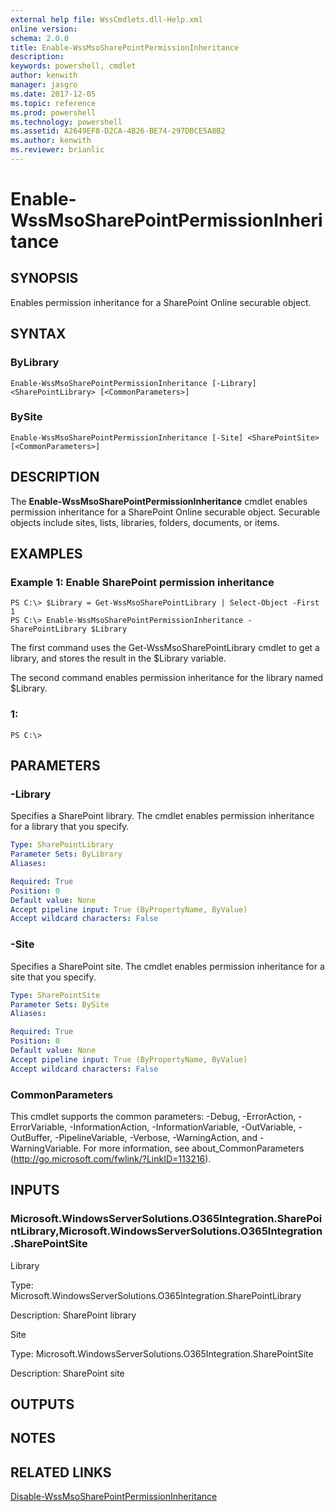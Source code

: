 ```yaml
---
external help file: WssCmdlets.dll-Help.xml
online version: 
schema: 2.0.0
title: Enable-WssMsoSharePointPermissionInheritance
description: 
keywords: powershell, cmdlet
author: kenwith
manager: jasgro
ms.date: 2017-12-05
ms.topic: reference
ms.prod: powershell
ms.technology: powershell
ms.assetid: A2649EF8-D2CA-4B26-BE74-297DBCE5A8B2
ms.author: kenwith
ms.reviewer: brianlic
---
```


# Enable-WssMsoSharePointPermissionInheritance

## SYNOPSIS
Enables permission inheritance for a SharePoint Online securable object.

## SYNTAX

### ByLibrary
```
Enable-WssMsoSharePointPermissionInheritance [-Library] <SharePointLibrary> [<CommonParameters>]
```

### BySite
```
Enable-WssMsoSharePointPermissionInheritance [-Site] <SharePointSite> [<CommonParameters>]
```

## DESCRIPTION
The **Enable-WssMsoSharePointPermissionInheritance** cmdlet enables permission inheritance for a SharePoint Online securable object.
Securable objects include sites, lists, libraries, folders, documents, or items.

## EXAMPLES

### Example 1: Enable SharePoint permission inheritance
```
PS C:\> $Library = Get-WssMsoSharePointLibrary | Select-Object -First 1
PS C:\> Enable-WssMsoSharePointPermissionInheritance -SharePointLibrary $Library
```

The first command uses the Get-WssMsoSharePointLibrary cmdlet to get a library, and stores the result in the $Library variable.

The second command enables permission inheritance for the library named $Library.

### 1:
```
PS C:\>
```

## PARAMETERS

### -Library
Specifies a SharePoint library.
The cmdlet enables permission inheritance for a library that you specify.

```yaml
Type: SharePointLibrary
Parameter Sets: ByLibrary
Aliases: 

Required: True
Position: 0
Default value: None
Accept pipeline input: True (ByPropertyName, ByValue)
Accept wildcard characters: False
```

### -Site
Specifies a SharePoint site.
The cmdlet enables permission inheritance for a site that you specify.

```yaml
Type: SharePointSite
Parameter Sets: BySite
Aliases: 

Required: True
Position: 0
Default value: None
Accept pipeline input: True (ByPropertyName, ByValue)
Accept wildcard characters: False
```

### CommonParameters
This cmdlet supports the common parameters: -Debug, -ErrorAction, -ErrorVariable, -InformationAction, -InformationVariable, -OutVariable, -OutBuffer, -PipelineVariable, -Verbose, -WarningAction, and -WarningVariable. For more information, see about_CommonParameters (http://go.microsoft.com/fwlink/?LinkID=113216).

## INPUTS

### Microsoft.WindowsServerSolutions.O365Integration.SharePointLibrary,Microsoft.WindowsServerSolutions.O365Integration.SharePointSite
Library

Type: Microsoft.WindowsServerSolutions.O365Integration.SharePointLibrary

Description: SharePoint library

Site

Type: Microsoft.WindowsServerSolutions.O365Integration.SharePointSite

Description: SharePoint site

## OUTPUTS

## NOTES

## RELATED LINKS

[Disable-WssMsoSharePointPermissionInheritance](./Disable-WssMsoSharePointPermissionInheritance.md)

